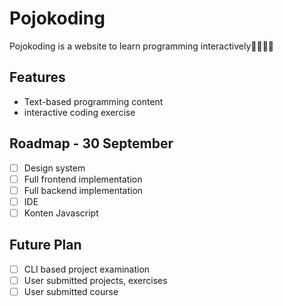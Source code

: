 # Pojokoding

Pojokoding is a website to learn programming interactively🌸🍮🍪🍪 

## Features

- Text-based programming content 
- interactive coding exercise

## Roadmap - 30 September

- [ ] Design system 
- [ ] Full frontend implementation
- [ ] Full backend implementation
- [ ] IDE
- [ ] Konten Javascript

## Future Plan

- [ ] CLI based project examination
- [ ] User submitted projects, exercises
- [ ] User submitted course
